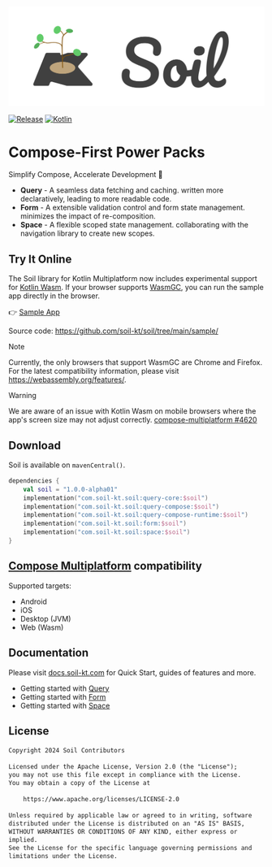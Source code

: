 ![Soil](art/Logo.svg)

[![Release](https://img.shields.io/badge/Release-1.0.0--alpha01-62CC6A?style=for-the-badge)](https://github.com/soil-kt/soil)
[![Kotlin](https://img.shields.io/badge/Kotlin-1.9.23-blue.svg?style=for-the-badge&logo=kotlin)](https://kotlinlang.org)

# Compose-First Power Packs

Simplify Compose, Accelerate Development :rocket:

- **Query** -
  A seamless data fetching and caching. written more declaratively, leading to more readable code.
- **Form** -
  A extensible validation control and form state management. minimizes the impact of re-composition.
- **Space** -
  A flexible scoped state management. collaborating with the navigation library to create new scopes.


## Try It Online

The Soil library for Kotlin Multiplatform now includes experimental support for [Kotlin Wasm](https://kotlinlang.org/docs/wasm-overview.html).
If your browser supports [WasmGC](https://github.com/WebAssembly/gc), you can run the sample app directly in the browser.


:point_right: [Sample App](https://play.soil-kt.com/)

Source code: <https://github.com/soil-kt/soil/tree/main/sample/>

> [!NOTE]
> Currently, the only browsers that support WasmGC are Chrome and Firefox. For the latest compatibility information, please visit https://webassembly.org/features/.

> [!WARNING]
> We are aware of an issue with Kotlin Wasm on mobile browsers where the app's screen size may not adjust correctly. [compose-multiplatform #4620](https://github.com/JetBrains/compose-multiplatform/issues/4620)


## Download

Soil is available on `mavenCentral()`.

```kts
dependencies {
    val soil = "1.0.0-alpha01"
    implementation("com.soil-kt.soil:query-core:$soil")
    implementation("com.soil-kt.soil:query-compose:$soil")
    implementation("com.soil-kt.soil:query-compose-runtime:$soil")
    implementation("com.soil-kt.soil:form:$soil")
    implementation("com.soil-kt.soil:space:$soil")
}
```

## [Compose Multiplatform](https://www.jetbrains.com/lp/compose-multiplatform/) compatibility

Supported targets:

- Android
- iOS
- Desktop (JVM)
- Web (Wasm)


## Documentation

Please visit [docs.soil-kt.com](https://docs.soil-kt.com/) for Quick Start, guides of features and more.

* Getting started with [Query](https://docs.soil-kt.com/query/hello-query)
* Getting started with [Form](https://docs.soil-kt.com/form/hello-form)
* Getting started with [Space](https://docs.soil-kt.com/space/hello-space)


## License

```
Copyright 2024 Soil Contributors

Licensed under the Apache License, Version 2.0 (the "License");
you may not use this file except in compliance with the License.
You may obtain a copy of the License at

    https://www.apache.org/licenses/LICENSE-2.0

Unless required by applicable law or agreed to in writing, software
distributed under the License is distributed on an "AS IS" BASIS,
WITHOUT WARRANTIES OR CONDITIONS OF ANY KIND, either express or implied.
See the License for the specific language governing permissions and
limitations under the License.
```
